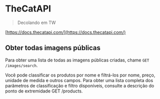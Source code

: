 # TheCatAPI

>
> Decolando em TW
>

[https://docs.thecatapi.com/](https://docs.thecatapi.com/)


## Obter todas imagens públicas

Para obter uma lista de todas as imagens públicas criadas, chame `GET /images/search`.

Você pode classificar os produtos por nome e filtrá-los por nome, preço, unidade de medida e outros campos. Para obter uma lista completa dos parâmetros de classificação e filtro disponíveis, consulte a descrição do ponto de extremidade GET /products.
